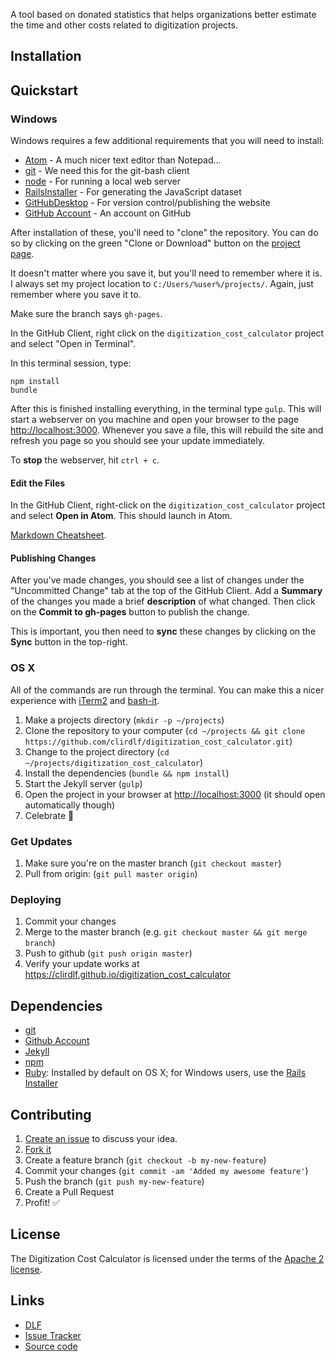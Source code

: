 A tool based on donated statistics that helps organizations better estimate the time and other costs related to digitization projects.

## Installation


## Quickstart

### Windows

Windows requires a few additional requirements that you will need to install:

* [Atom](https://atom.io/) - A much nicer text editor than Notepad...
* [git](https://git-scm.com/downloads) - We need this for the git-bash client
* [node](https://nodejs.org/en/) - For running a local web server
* [RailsInstaller](http://railsinstaller.org/) - For generating the JavaScript dataset
* [GitHubDesktop](https://desktop.github.com/) - For version control/publishing the website
* [GitHub Account](https://github.com) - An account on GitHub

After installation of these, you'll need to "clone" the repository. You can do so by clicking on the green "Clone or Download" button on the [project page](https://github.com/clirdlf/digitization_cost_calculator).

It doesn't matter where you save it, but you'll need to remember where it is. I always set my project location to `C:/Users/%user%/projects/`. Again, just remember where you save it to.

Make sure the branch says `gh-pages`.

In the GitHub Client, right click on the `digitization_cost_calculator` project and select "Open in Terminal".

In this terminal session, type:

```
npm install
bundle
```

After this is finished installing everything, in the terminal type `gulp`. This will start a webserver on you machine and open your browser to the page [http://localhost:3000](http://localhost:3000). Whenever you save a file, this will rebuild the site and refresh you page so you should see your update immediately.

To **stop** the webserver, hit `ctrl + c`.

#### Edit the Files

In the GitHub Client, right-click on the `digitization_cost_calculator` project and select **Open in Atom**. This should launch in Atom.

[Markdown Cheatsheet](https://github.com/adam-p/markdown-here/wiki/Markdown-Cheatsheet).

#### Publishing Changes

After you've made changes, you should see a list of changes under the "Uncommitted Change" tab at the top of the GitHub Client. Add a **Summary** of the changes you made a brief **description** of what changed. Then click on the **Commit to gh-pages** button to publish the change.

This is important, you then need to **sync** these changes by clicking on the **Sync** button in the top-right.

### OS X

All of the commands are run through the terminal. You can make this a
nicer experience with [iTerm2](https://www.iterm2.com/) and
[bash-it](https://github.com/Bash-it/bash-it#install).

1. Make a projects directory (`mkdir -p ~/projects`)
2. Clone the repository to your computer (`cd ~/projects && git clone https://github.com/clirdlf/digitization_cost_calculator.git`)
3. Change to the project directory (`cd ~/projects/digitization_cost_calculator`)
4. Install the dependencies (`bundle && npm install`)
5. Start the Jekyll server (`gulp`)
5. Open the project in your browser at [http://localhost:3000](http://localhost:3000) (it should open automatically though)
6. Celebrate :tada:

### Get Updates

1. Make sure you're on the master branch (`git checkout master`)
2. Pull from origin: (`git pull master origin`)

### Deploying

1. Commit your changes
2. Merge to the master branch (e.g. `git checkout master && git merge
   branch`)
3. Push to github (`git push origin master`)
4. Verify your update works at
   https://clirdlf.github.io/digitization_cost_calculator

## Dependencies

* [git](https://git-scm.com/)
* [Github Account](https://www.github.com/)
* [Jekyll](https://jekyllrb.com)
* [npm](https://www.npmjs.com/)
* [Ruby](https://www.ruby-lang.org/en/): Installed by default on OS X;
  for Windows users, use the [Rails Installer](http://railsinstaller.org/en)

## Contributing

1. [Create an issue][issues] to discuss your idea.
2. [Fork it][fork-it]
3. Create a feature branch (`git checkout -b my-new-feature`)
4. Commit your changes (`git commit -am 'Added my awesome feature'`)
5. Push the branch (`git push my-new-feature`)
6. Create a Pull Request
7. Profit! :white_check_mark:

## License

The Digitization Cost Calculator is licensed under the terms of the [Apache 2 license](LICENSE).

## Links

* [DLF](https://diglib.org)
* [Issue Tracker][issues]
* [Source code](https://github.com/clirdlf/digitization_cost_calculator)

[issues]: https://github.com/clirdlf/digitization_cost_calculator/issues
[fork-it]: https://github.com/clirdlf/digitization_cost_calculator/fork
